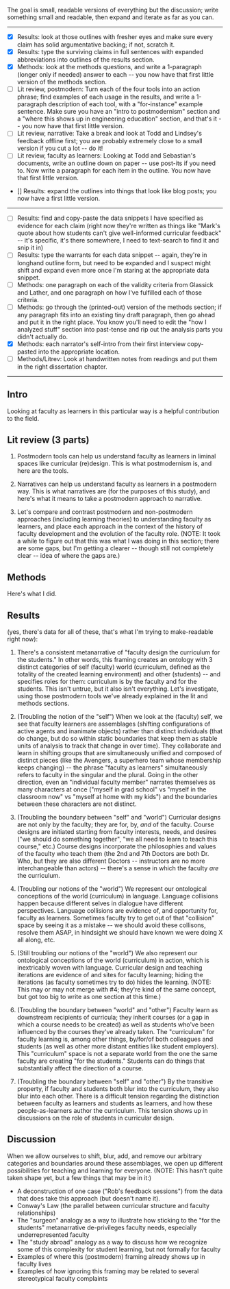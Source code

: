 The goal is small, readable versions of everything but the discussion; write something small and readable, then expand and iterate as far as you can.

------

- [x] Results: look at those outlines with fresher eyes and make sure every claim has solid argumentative backing; if not, scratch it.
- [x] Results: type the surviving claims in full sentences with expanded abbreviations into outlines of the results section.
- [x] Methods: look at the methods questions, and write a 1-paragraph (longer only if needed) answer to each -- you now have that first little version of the methods section. 
- [ ] Lit review, postmodern: Turn each of the four tools into an action phrase; find examples of each usage in the results, and write a 1-paragraph description of each tool, with a "for-instance" example sentence. Make sure you have an "intro to postmodernism" section and a "where this shows up in engineering education" section, and that's it -- you now have that first little version.
- [ ] Lit review, narrative: Take a break and look at Todd and Lindsey's feedback offline first; you are probably extremely close to a small version if you cut a lot -- do it!
- [ ] Lit review, faculty as learners: Looking at Todd and Sebastian's documents, write an outline down on paper -- use post-its if you need to. Now write a paragraph for each item in the outline. You now have that first little version.
- [] Results: expand the outlines into things that look like blog posts; you now have a first little version.

------

- [ ] Results: find and copy-paste the data snippets I have specified as evidence for each claim (right now they're written as things like "Mark's quote about how students can't give well-informed curricular feedback" -- it's specific, it's there somewhere, I need to text-search to find it and snip it in)
- [ ] Results: type the warrants for each data snippet -- again, they're in longhand outline form, but need to be expanded and I suspect might shift and expand even more once I'm staring at the appropriate data snippet.
- [ ] Methods: one paragraph on each of the validity criteria from Glassick and Lather, and one paragraph on how I've fulfilled each of those criteria.
- [ ] Methods: go through the (printed-out) version of the methods section; if any paragraph fits into an existing tiny draft paragraph, then go ahead and put it in the right place. You know you'll need to edit the "how I analyzed stuff" section into past-tense and rip out the analysis parts you didn't actually do.
- [x] Methods: each narrator's self-intro from their first interview copy-pasted into the appropriate location.
- [ ] Methods/Litrev: Look at handwritten notes from readings and put them in the right dissertation chapter.

------

## Intro

Looking at faculty as learners in this particular way is a helpful contribution to the field.

## Lit review (3 parts)

1. Postmodern tools can help us understand faculty as learners in liminal spaces like curricular (re)design. This is what postmodernism is, and here are the tools.

2. Narratives can help us understand faculty as learners in a postmodern way. This is what narratives are (for the purposes of this study), and here's what it means to take a postmodern approach to narrative.

3. Let's compare and contrast postmodern and non-postmodern approaches (including learning theories) to understanding faculty as learners, and place each approach in the context of the history of faculty development and the evolution of the faculty role. (NOTE: It took a while to figure out that this was what I was doing in this section; there are some gaps, but I'm getting a clearer -- though still not completely clear -- idea of where the gaps are.)

## Methods

Here's what I did.

## Results

(yes, there's data for all of these, that's what I'm trying to make-readable right now):

1. There's a consistent metanarrative of "faculty design the curriculum for the students." In other words, this framing creates an ontology with 3 distinct categories of self (faculty) world (curriculum, defined as the totality of the created learning environment) and other (students) -- and specifies roles for them: curriculum is by the faculty and for the students. This isn't untrue, but it also isn't everything. Let's investigate, using those postmodern tools we've already explained in the lit and methods sections.

2. (Troubling the notion of the "self") When we look at the (faculty) self, we see that faculty learners are assemblages (shifting configurations of active agents and inanimate objects) rather than distinct individuals (that do change, but do so within static boundaries that keep them as stable units of analysis to track that change in over time). They collaborate and learn in shifting groups that are simultaneously unified and composed of distinct pieces (like the Avengers, a superhero team whose membership keeps changing) -- the phrase "faculty as learners" simultaneously refers to faculty in the singular and the plural. Going in the other direction, even an "individual faculty member" narrates themselves as many characters at once ("myself in grad school" vs "myself in the classroom now" vs "myself at home with my kids") and the boundaries between these characters are not distinct.

3. (Troubling the boundary between "self" and "world") Curricular designs are not only by the faculty; they are for, by, *and* of the faculty. Course designs are initiated starting from faculty interests, needs, and desires ("we should do something together", "we all need to learn to teach this course," etc.) Course designs incorporate the philosophies and values of the faculty who teach them (the 2nd and 7th Doctors are both Dr. Who, but they are also different Doctors -- instructors are no more interchangeable than actors) -- there's a sense in which the faculty *are* the curriculum.

4. (Troubling our notions of the "world") We represent our ontological conceptions of the world (curriculum) in language. Language collisions happen because different selves in dialogue have different perspectives. Language collisions are evidence of, and opportunity for, faculty as learners. Sometimes faculty try to get out of that "collision" space by seeing it as a mistake -- we should avoid these collisons, resolve them ASAP, in hindsight we should have known we were doing X all along, etc.

5. (Still troubling our notions of the "world") We also represent our ontological conceptions of the world (curriculum) in action, which is inextricably woven with language. Curricular design and teaching iterations are evidence of and sites for faculty learning; hiding the iterations (as faculty sometimes try to do) hides the learning. (NOTE: This may or may not merge with #4; they're kind of the same concept, but got too big to write as one section at this time.)

6. (Troubling the boundary between "world" and "other") Faculty learn as downstream recipients of curricula; they inherit courses (or a gap in which a course needs to be created) as well as students who've been influenced by the courses they've already taken. The "curriculum" for faculty learning is, among other things, by/for/of both colleagues and students (as well as other more distant entities like student employers). This "curriculum" space is not a separate world from the one the same faculty are creating "for the students." Students can do things that substantially affect the direction of a course. 

7. (Troubling the boundary between "self" and "other") By the transitive property, if faculty and students both blur into the curriculum, they also blur into each other. There is a difficult tension regarding the distinction between faculty as learners and students as learners, and how these people-as-learners author the curriculum. This tension shows up in discussions on the role of students in curricular design. 

## Discussion

When we allow ourselves to shift, blur, add, and remove our arbitrary categories and boundaries around these assemblages, we open up different possibilities for teaching and learning for everyone. (NOTE: This hasn't quite taken shape yet, but a few things that may be in it:)

* A deconstruction of one case ("Rob's feedback sessions") from the data that does take this approach (but doesn't name it).
* Conway's Law (the parallel between curricular structure and faculty relationships)
* The "surgeon" analogy as a way to illustrate how sticking to the "for the students" metanarrative de-privileges faculty needs, especially underrepresented faculty
* The "study abroad" analogy as a way to discuss how we recognize some of this complexity for student learning, but not formally for faculty
* Examples of where this (postmodern) framing already shows up in faculty lives
* Examples of how ignoring this framing may be related to several stereotypical faculty complaints
